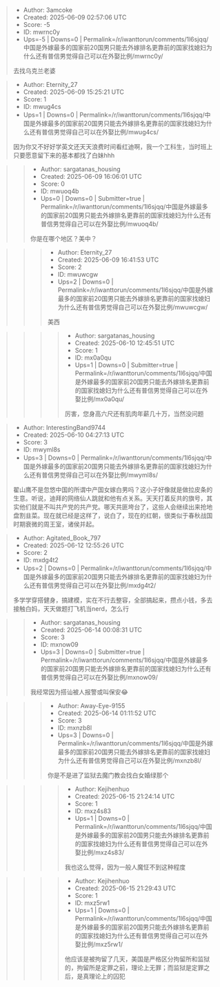 > - Author: 3amcoke
> - Created: 2025-06-09 02:57:06 UTC
> - Score: -5
> - ID: mwrnc0y
> - Ups=-5 | Downs=0 | Permalink=/r/iwanttorun/comments/1l6sjqq/中国是外嫁最多的国家前20国男只能去外嫁排名更靠前的国家找媳妇为什么还有普信男觉得自己可以在外娶比例/mwrnc0y/
>
> 去找乌克兰老婆

> - Author: Eternity_27
> - Created: 2025-06-09 15:25:21 UTC
> - Score: 1
> - ID: mwug4cs
> - Ups=1 | Downs=0 | Permalink=/r/iwanttorun/comments/1l6sjqq/中国是外嫁最多的国家前20国男只能去外嫁排名更靠前的国家找媳妇为什么还有普信男觉得自己可以在外娶比例/mwug4cs/
>
> 因为你又不好好学英文还天天浪费时间看红迪啊，我一个工科生，当时班上只要愿意留下来的基本都找了白妹hhh

>> - Author: sargatanas_housing
>> - Created: 2025-06-09 16:06:01 UTC
>> - Score: 0
>> - ID: mwuoq4b
>> - Ups=0 | Downs=0 | Submitter=true | Permalink=/r/iwanttorun/comments/1l6sjqq/中国是外嫁最多的国家前20国男只能去外嫁排名更靠前的国家找媳妇为什么还有普信男觉得自己可以在外娶比例/mwuoq4b/
>>
>> 你是在哪个地区？美中？

>>> - Author: Eternity_27
>>> - Created: 2025-06-09 16:41:53 UTC
>>> - Score: 2
>>> - ID: mwuwcgw
>>> - Ups=2 | Downs=0 | Permalink=/r/iwanttorun/comments/1l6sjqq/中国是外嫁最多的国家前20国男只能去外嫁排名更靠前的国家找媳妇为什么还有普信男觉得自己可以在外娶比例/mwuwcgw/
>>>
>>> 美西

>>>> - Author: sargatanas_housing
>>>> - Created: 2025-06-10 12:45:51 UTC
>>>> - Score: 1
>>>> - ID: mx0a0qu
>>>> - Ups=1 | Downs=0 | Submitter=true | Permalink=/r/iwanttorun/comments/1l6sjqq/中国是外嫁最多的国家前20国男只能去外嫁排名更靠前的国家找媳妇为什么还有普信男觉得自己可以在外娶比例/mx0a0qu/
>>>>
>>>> 厉害，您身高六尺还有肌肉年薪几十万，当然没问题

> - Author: InterestingBand9744
> - Created: 2025-06-10 04:27:13 UTC
> - Score: 3
> - ID: mwyml8s
> - Ups=3 | Downs=0 | Permalink=/r/iwanttorun/comments/1l6sjqq/中国是外嫁最多的国家前20国男只能去外嫁排名更靠前的国家找媳妇为什么还有普信男觉得自己可以在外娶比例/mwyml8s/
>
> 翟山鹰不是忽悠中国的所谓中产国女嫁白男吗？这小子好像就是做拉皮条的生意。听说，迪拜的网络仙人跳就和他有点关系。天天打着反共的旗号，其实他们就是不叫共产党的共产党。哪天共匪垮台了，这些人会继续出来抢地盘割韭菜。现在就已经是这样了，说白了，现在的红朝，很类似于春秋战国时期衰微的周王室，诸侯并起。

> - Author: Agitated_Book_797
> - Created: 2025-06-12 12:55:26 UTC
> - Score: 2
> - ID: mxdg4t2
> - Ups=2 | Downs=0 | Permalink=/r/iwanttorun/comments/1l6sjqq/中国是外嫁最多的国家前20国男只能去外嫁排名更靠前的国家找媳妇为什么还有普信男觉得自己可以在外娶比例/mxdg4t2/
>
> 多学学穿搭健身，搞建模，实在不行去整容，全部搞起来，攒点小钱，多去接触白妈，天天做题打飞机当nerd，怎么行

>> - Author: sargatanas_housing
>> - Created: 2025-06-14 00:08:31 UTC
>> - Score: 3
>> - ID: mxnow09
>> - Ups=3 | Downs=0 | Submitter=true | Permalink=/r/iwanttorun/comments/1l6sjqq/中国是外嫁最多的国家前20国男只能去外嫁排名更靠前的国家找媳妇为什么还有普信男觉得自己可以在外娶比例/mxnow09/
>>
>> 我经常因为搭讪被人报警或叫保安😂

>>> - Author: Away-Eye-9155
>>> - Created: 2025-06-14 01:11:52 UTC
>>> - Score: 3
>>> - ID: mxnzb8l
>>> - Ups=3 | Downs=0 | Permalink=/r/iwanttorun/comments/1l6sjqq/中国是外嫁最多的国家前20国男只能去外嫁排名更靠前的国家找媳妇为什么还有普信男觉得自己可以在外娶比例/mxnzb8l/
>>>
>>> 你是不是进了监狱去魔门教会找白女婚绿那个

>>>> - Author: Kejihenhuo
>>>> - Created: 2025-06-15 21:24:14 UTC
>>>> - Score: 1
>>>> - ID: mxz4s83
>>>> - Ups=1 | Downs=0 | Permalink=/r/iwanttorun/comments/1l6sjqq/中国是外嫁最多的国家前20国男只能去外嫁排名更靠前的国家找媳妇为什么还有普信男觉得自己可以在外娶比例/mxz4s83/
>>>>
>>>> 我也这么觉得，因为一般人魔怔不到这种程度

>>>> - Author: Kejihenhuo
>>>> - Created: 2025-06-15 21:29:43 UTC
>>>> - Score: 1
>>>> - ID: mxz5rw1
>>>> - Ups=1 | Downs=0 | Permalink=/r/iwanttorun/comments/1l6sjqq/中国是外嫁最多的国家前20国男只能去外嫁排名更靠前的国家找媳妇为什么还有普信男觉得自己可以在外娶比例/mxz5rw1/
>>>>
>>>> 他应该是被拘留了几天，美国是严格区分拘留所和监狱的，拘留所是定罪之前，理论上无罪；而监狱是定罪之后，是真理论上的囚犯
